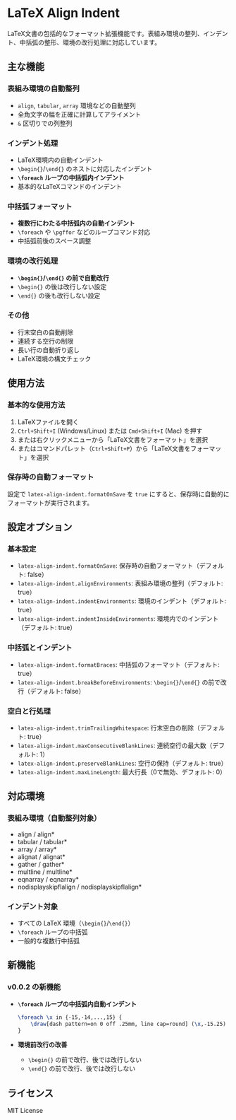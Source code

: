 # LaTeX Align Indent

LaTeX文書の包括的なフォーマット拡張機能です。表組み環境の整列、インデント、中括弧の整形、環境の改行処理に対応しています。

## 主な機能

### 表組み環境の自動整列
- `align`, `tabular`, `array` 環境などの自動整列
- 全角文字の幅を正確に計算してアライメント
- `&` 区切りでの列整列

### インデント処理
- LaTeX環境内の自動インデント
- `\begin{}`/`\end{}` のネストに対応したインデント
- **`\foreach` ループの中括弧内インデント**
- 基本的なLaTeXコマンドのインデント

### 中括弧フォーマット
- **複数行にわたる中括弧内の自動インデント**
- `\foreach` や `\pgffor` などのループコマンド対応
- 中括弧前後のスペース調整

### 環境の改行処理
- **`\begin{}`/`\end{}` の前で自動改行**
- `\begin{}` の後は改行しない設定
- `\end{}` の後も改行しない設定

### その他
- 行末空白の自動削除
- 連続する空行の制限
- 長い行の自動折り返し
- LaTeX環境の構文チェック

## 使用方法

### 基本的な使用方法
1. LaTeXファイルを開く
2. `Ctrl+Shift+I` (Windows/Linux) または `Cmd+Shift+I` (Mac) を押す
3. または右クリックメニューから「LaTeX文書をフォーマット」を選択
4. またはコマンドパレット（`Ctrl+Shift+P`）から「LaTeX文書をフォーマット」を選択

### 保存時の自動フォーマット
設定で `latex-align-indent.formatOnSave` を `true` にすると、保存時に自動的にフォーマットが実行されます。

## 設定オプション

### 基本設定
- `latex-align-indent.formatOnSave`: 保存時の自動フォーマット（デフォルト: false）
- `latex-align-indent.alignEnvironments`: 表組み環境の整列（デフォルト: true）
- `latex-align-indent.indentEnvironments`: 環境のインデント（デフォルト: true）
- `latex-align-indent.indentInsideEnvironments`: 環境内でのインデント（デフォルト: true）

### 中括弧とインデント
- `latex-align-indent.formatBraces`: 中括弧のフォーマット（デフォルト: true）
- `latex-align-indent.breakBeforeEnvironments`: `\begin{}`/`\end{}` の前で改行（デフォルト: false）

### 空白と行処理
- `latex-align-indent.trimTrailingWhitespace`: 行末空白の削除（デフォルト: true）
- `latex-align-indent.maxConsecutiveBlankLines`: 連続空行の最大数（デフォルト: 1）
- `latex-align-indent.preserveBlankLines`: 空行の保持（デフォルト: true）
- `latex-align-indent.maxLineLength`: 最大行長（0で無効、デフォルト: 0）

## 対応環境

### 表組み環境（自動整列対象）
- align / align*
- tabular / tabular*
- array / array*
- alignat / alignat*
- gather / gather*
- multline / multline*
- eqnarray / eqnarray*
- nodisplayskipflalign / nodisplayskipflalign*

### インデント対象
- すべての LaTeX 環境（`\begin{}`/`\end{}`）
- `\foreach` ループの中括弧
- 一般的な複数行中括弧

## 新機能

### v0.0.2 の新機能
- **`\foreach` ループの中括弧内自動インデント**
  ```latex
  \foreach \x in {-15,-14,...,15} {
      \draw[dash pattern=on 0 off .25mm, line cap=round] (\x,-15.25) -- (\x,15.25);
  }
  ```

- **環境前改行の改善**
  - `\begin{}` の前で改行、後では改行しない
  - `\end{}` の前で改行、後では改行しない

## ライセンス

MIT License